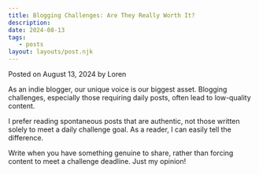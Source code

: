 ```yaml
---
title: Blogging Challenges: Are They Really Worth It?
description:
date: 2024-08-13
tags:
   - posts
layout: layouts/post.njk
---
```


Posted on August 13, 2024 by Loren

As an indie blogger, our unique voice is our biggest asset. Blogging challenges, especially those requiring daily posts, often lead to low-quality content.

I prefer reading spontaneous posts that are authentic, not those written solely to meet a daily challenge goal. As a reader, I can easily tell the difference.

Write when you have something genuine to share, rather than forcing content to meet a challenge deadline. Just my opinion!
